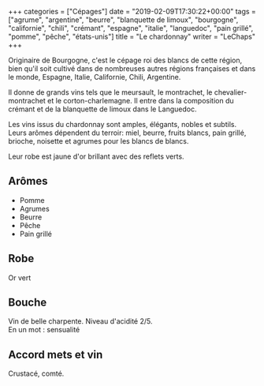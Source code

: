 +++
categories = ["Cépages"]
date = "2019-02-09T17:30:22+00:00"
tags = ["agrume", "argentine", "beurre", "blanquette de limoux", "bourgogne", "californie", "chili", "crémant", "espagne", "italie", "languedoc", "pain grillé", "pomme", "pêche", "états-unis"] 
title = "Le chardonnay"
writer = "LeChaps"
+++

Originaire de Bourgogne, c'est le cépage roi des blancs de cette région, bien qu'il soit cultivé dans de nombreuses autres régions françaises et dans le monde, Espagne, Italie, Californie, Chili, Argentine.  

Il donne de grands vins tels que le meursault, le montrachet, le chevalier-montrachet et le corton-charlemagne. Il entre dans la composition du crémant et de la blanquette de limoux dans le Languedoc.  

Les vins issus du chardonnay sont amples, élégants, nobles et subtils. Leurs arômes dépendent du terroir: miel, beurre, fruits blancs, pain grillé, brioche, noisette et agrumes pour les blancs de blancs.  

Leur robe est jaune d'or brillant avec des reflets verts.

## Arômes

* Pomme
* Agrumes
* Beurre
* Pêche
* Pain grillé

## Robe

Or vert

## Bouche

Vin de belle charpente. Niveau d'acidité 2/5.  
En un mot : sensualité

## Accord mets et vin

Crustacé, comté.
